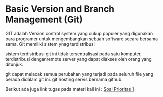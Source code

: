 # Basic Version and Branch Management (Git)

GIT adalah Version control system yang cukup populer yang digunakan para programer untuk mengembangkan sebuah software secara bersama sama. Git memiliki sistem ynag terdistribusi

sistem terdistribusi git ini tidak tersentralisasi pada satu komputer, terdistribusi denganremote server yang dapat diakses oleh orang yang ditunjuk.

git dapat melacak semua perubahan yang terjadi pada seluruh file yang berada didalam git ini. git hosting servis bernama github.


 

Berikut ada juga link tugas pada materi kali ini :
[Soal Prioritas 1](https://docs.google.com/document/d/17ptZBHmnRvBP10FqPq5VSj92w9m54CXquTlz3CWs2YI/edit?usp=sharing)
